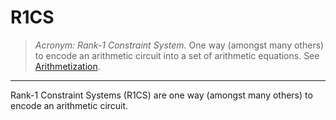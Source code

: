 # R1CS
> *Acronym: Rank-1 Constraint System.* One way (amongst many others) to encode an arithmetic circuit into a set of arithmetic equations. See [Arithmetization](def:arithmetization).
---

Rank-1 Constraint Systems (R1CS) are one way (amongst many others) to encode an arithmetic circuit. 